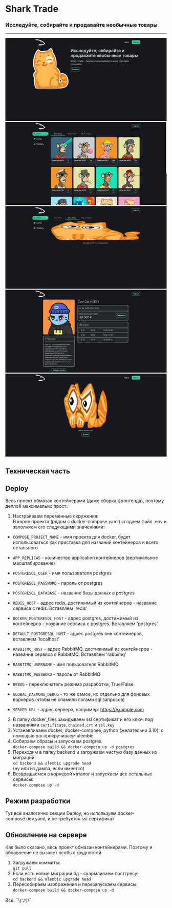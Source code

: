 # Shark Trade

### Исследуйте, собирайте и продавайте необычные товары

---

![Главная](screenshots/main.png)
![Все лоты](screenshots/all_lots.png)
![Мои лоты](screenshots/own_lots.png)
![Страница лота](screenshots/lot_page.png)
![404 страница](screenshots/404_page.png)



## Техническая часть

## Deploy

Весь проект обмазан контейнерами (даже сборка фронтенда), поэтому деплой максимально прост:

1. Настраиваем переменные окружения:  
  В корне проекта (рядом с docker-compose.yaml) создаем файл .env и заполняем его следующими значениями:
  * `COMPOSE_PROJECT_NAME` - имя проекта для docker, будет использоваться 
     как приставка для названий контейнеров и всего остального
  * `APP_REPLICAS` - количество application контейнеров (вертикальное масштабирование)

  * `POSTGRESQL_USER` - имя пользователя postgres
  * `POSTGRESQL_PASSWORD` - пароль от postgres
  * `POSTGRESQL_DATABASE` - название базы данных в postgres

  * `REDIS_HOST` - адрес redis, достижимый из контейнеров -
  название сервиса с redis. Вставляем 'redis'
  * `DOCKER_POSTGRESQL_HOST` - адрес postgres, достижимый из контейнеров -
  название сервиса с postgres. Вставляем 'postgres'
  * `DEFAULT_POSTGRESQL_HOST` - адрес postgres вне контейнеров, вставляем 'localhost'

  * `RABBITMQ_HOST` - адрес RabbitMQ, достижимый из контейнеров -
  название сервиса с RabbitMQ. Вставляем 'rabbimq'
  * `RABBITMQ_USERNAME` - имя пользователя RabbitMQ
  * `RABBITMQ_PASSWORD` - пароль от RabbitMQ

  * `DEBUG` - переключатель режима разработки, True/False
  * `GLOBAL_DAEMONS_DEBUG` - то же самое, но отдельно для фоновых воркеров
(чтобы не спамили логами sql запросов)
  * `SERVER_URL` - адрес сервера, например: https://example.com

2. В папку docker_files закидываем ssl сертификат и его ключ под названиями `certificate.chained.crt` и `ssl.key`
3. Устанавливаем docker, docker-compose, python (желательно 3.10), с помощью pip прикручиваем alembic
4. Собираем образы и запускаем postgres:  
`docker-compose build && docker-compose up -d postgres`
5. Переходим в папку backend и загружаем чистую базу данных из миграций:  
`cd backend && alembic upgrade head`  
(ну или из дампа, если имеется)
6. Возвращаемся в корневой каталог и запускаем все остальные сервисы:  
`docker-compose up -d`


## Режим разработки
Тут всё аналогично секции Deploy, но используем docker-compose.dev.yaml, и не требуется ssl сертификат


## Обновление на сервере

Как было сказано, весь проект обмазан контейнерами.
Поэтому и обновление не вызовет особых трудностей

1. Загружаем коммиты:  
`git pull`  
2. Если есть новые миграции бд - скармливаем постгресу:  
`cd backend && alembic upgrade head`  
3. Пересобираем изображения и перезапускаем сервисы:  
`docker-compose build && docker-compose up -d`  

Всё. ¯\\_(ツ)_/¯